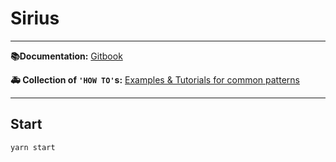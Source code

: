 # Sirius

---

**📚Documentation:** [Gitbook](https://cansahin.gitbook.io/react-boilerplate-cra-template/)

**🚑 Collection of `'HOW TO'`s:** [Examples & Tutorials for common patterns](https://github.com/react-boilerplate/cra-template-examples)

---

## Start

```shell
yarn start
```
